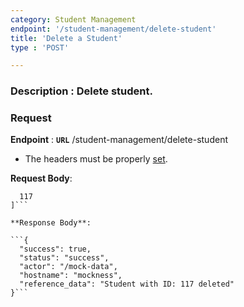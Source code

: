```yaml
---
category: Student Management
endpoint: '/student-management/delete-student'
title: 'Delete a Student'
type : 'POST'

---
```

### **Description** : Delete student.
### Request

**Endpoint** : **`URL`** /student-management/delete-student

* The headers must be properly [set](#/Info-setting-headers-token).

**Request Body**: 

```[
  117
]```

**Response Body**:

```{
  "success": true,
  "status": "success",
  "actor": "/mock-data",
  "hostname": "mockness",
  "reference_data": "Student with ID: 117 deleted"
}```
